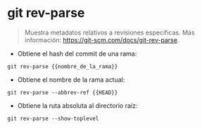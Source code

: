 # git rev-parse

> Muestra metadatos relativos a revisiones específicas.
> Más información: <https://git-scm.com/docs/git-rev-parse>.

- Obtiene el hash del commit de una rama:

`git rev-parse {{nombre_de_la_rama}}`

- Obtiene el nombre de la rama actual:

`git rev-parse --abbrev-ref {{HEAD}}`

- Obtiene la ruta absoluta al directorio raíz:

`git rev-parse --show-toplevel`
